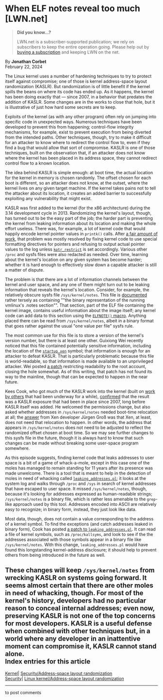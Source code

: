 # When ELF notes reveal too much [LWN.net]

> **Did you know...?**
> 
> LWN.net is a subscriber-supported publication; we rely on subscribers to keep the entire operation going. Please help out by [buying a subscription](/Promo/nst-nag4/subscribe) and keeping LWN on the net. 

By **Jonathan Corbet**  
February 22, 2024 

The Linux kernel uses a number of hardening techniques to try to protect itself against compromise; one of those is kernel address-space layout randomization (KASLR). But randomization is of little benefit if the kernel spills the beans on where its code has ended up. As it happens, the kernel has been doing exactly that — since 2007, in a behavior that predates the addition of KASLR. Some changes are in the works to close that hole, but it is illustrative of just how hard some secrets are to keep. 

Exploits of the kernel (as with any other program) often rely on jumping into specific code in unexpected ways. Numerous techniques have been developed to prevent this from happening; control-flow integrity mechanisms, for example, exist to prevent execution from being diverted from the intended paths. Other techniques, though, try to make it difficult for an attacker to know where to redirect the control flow to, even if they find a bug that would allow that sort of compromise. KASLR is one of those techniques, built on the observation that, if an attacker does not know where the kernel has been placed in its address space, they cannot redirect control flow to a known location. 

The idea behind KASLR is simple enough: at boot time, the actual location for the kernel in memory is chosen randomly. The offset chosen for each boot is different, so an attacker does not know, at the outset, where the kernel lives on any given target machine. If the kernel takes pains not to tell the attacker about its location, it creates an added barrier to successfully exploiting any vulnerability that might exist. 

KASLR was first added to the kernel (for the x86 architecture) during the 3.14 development cycle in 2013. Randomizing the kernel's layout, though, has turned out to be the easy part of the job; the harder part is preventing the kernel from leaking information about its location and making the whole effort useless. There was, for example, a lot of kernel code that would happily encode kernel pointer values in `printk()` calls. After [a fair amount of work](/Articles/735589/), that problem was mostly resolved by fixing kernel code to use special formatting directives for pointers and refusing to output actual pointer values to the log unless [`kptr_restrict`](https://docs.kernel.org/admin-guide/sysctl/kernel.html#kptr-restrict) is set accordingly. Various other `/proc` and sysfs files were also redacted as needed. Over time, learning about the kernel's location on any given system has become harder; whether it is hard enough to effectively slow down a capable attacker is still a matter of dispute. 

The problem is that there are a lot of information channels between the kernel and user space, and any one of them might turn out to be leaking information that reveals the kernel's location. Consider, for example, the relatively obscure sysfs file `/sys/kernel/notes`. This file is [documented](https://elixir.bootlin.com/linux/v6.7.5/source/Documentation/ABI/stable/sysfs-kernel-notes) rather tersely as containing ""the binary representation of the running vmlinux's .notes section"". That section, part of the ELF file containing the kernel image, contains useful information about the image itself; any kernel code can add data to this section using the [`ELFNOTE()` macro](https://elixir.bootlin.com/linux/v6.7.5/source/include/linux/elfnote.h#L4). Anything placed there can be read from `/sys/kernel/notes`, albeit in a binary format that goes rather against the usual "one value per file" sysfs rule. 

The most common use for this file is to store a version of the kernel's version number, but there is at least one other. Guixiong Wei recently noticed that this file contained potentially sensitive information, including the location of the [`startup_xen`](https://elixir.bootlin.com/linux/v6.7.5/source/arch/x86/xen/xen-head.S#L97) symbol; that information is enough for an attacker to defeat KASLR. That is particularly problematic because this file is world-readable, so that information is made available to an unprivileged attacker. Wei posted [a patch](/ml/linux-kernel/20240218073501.54555-1-guixiongwei@gmail.com/) restricting readability to the root account, closing the hole somewhat. As of this writing, that patch has not found its way to the mainline, though that can be expected to happen in the near future. 

Kees Cook, who got much of the KASLR work into the kernel (built on [work by others](/Articles/444503/) that had been underway for a while), [confirmed](/ml/linux-kernel/202402180028.6DB512C50@keescook/) that the result was a KASLR exposure that had been in place since 2007, long before KASLR itself was added. He welcomed the permissions change, but also asked whether addresses in `/sys/kernel/notes` needed boot-time relocation at all; the [answer](/ml/linux-kernel/23ecde01-0e9a-4d2f-8194-294174ca7dbc@suse.com/) from Xen developer Jürgen Groß was that Xen, at least, does not need that relocation to happen. In other words, the address that appears in `/sys/kernel/notes` does not need to be adjusted to reflect the randomized offset chosen at boot time. So we may see further changes to this sysfs file in the future, though it is always hard to know that such changes can be made without breaking some user-space program somewhere. 

As this episode suggests, finding kernel code that leaks addresses to user space is a bit of a game of whack-a-mole, except in this case one of the moles has managed to remain standing for 11 years after its presence was made unwelcome. There is a tool that is meant to help in the detection of moles in need of whacking called [`leaking_addresses.pl`](https://elixir.bootlin.com/linux/latest/source/scripts/leaking_addresses.pl); it looks at the system log and walks through `/proc` and `/sys` in search of kernel addresses that have escaped to user space. It missed `/sys/kernel/notes`, though, because it's looking for addresses expressed as human-readable strings; `/sys/kernel/notes` is a binary file, which is rather less amenable to the `grep`-like approach used by this tool. Addresses encoded into ASCII are relatively easy to recognize; in binary form, instead, they just look like data. 

Most data, though, does not contain a value corresponding to the address of a kernel symbol. To find the exceptions (and catch addresses leaked in binary form), Cook has posted [a patch to `leaking_addresses.pl`](/ml/linux-kernel/20240218173809.work.286-kees@kernel.org/). It can read a file of kernel symbols, such as `/proc/kallsyms`, and look to see if the the addresses associated with those symbols appear in a binary file like `/sys/kernel/notes`. With this change, `leaking_addresses.pl` would have found this longstanding kernel-address disclosure; it should help to prevent others from being introduced in the future as well. 

These changes will keep `/sys/kernel/notes` from wrecking KASLR on systems going forward. It seems almost certain that there are other moles in need of whacking, though. For most of the kernel's history, developers had no particular reason to conceal internal addresses; even now, preserving KASLR is not one of the top concerns for most developers. KASLR is a useful defense when combined with other techniques but, in a world where any developer in an inattentive moment can compromise it, KASLR cannot stand alone.  
Index entries for this article  
---  
[Kernel](/Kernel/Index)| [Security/Address-space layout randomization](/Kernel/Index#Security-Address-space_layout_randomization)  
[Security](/Security/Index/)| [Linux kernel/Address-space layout randomization](/Security/Index/#Linux_kernel-Address-space_layout_randomization)  
  


* * *

to post comments 
